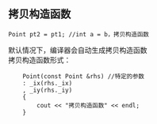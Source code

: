 ## 拷贝构造函数  
```
Point pt2 = pt1; //int a = b，拷贝构造函数
```
默认情况下，编译器会自动生成拷贝构造函数  
拷贝构造函数形式：  
```
    Point(const Point &rhs) //特定的参数
    : _ix(rhs._ix)
    , _iy(rhs._iy)
    {
        cout << "拷贝构造函数" << endl;
    }
```
